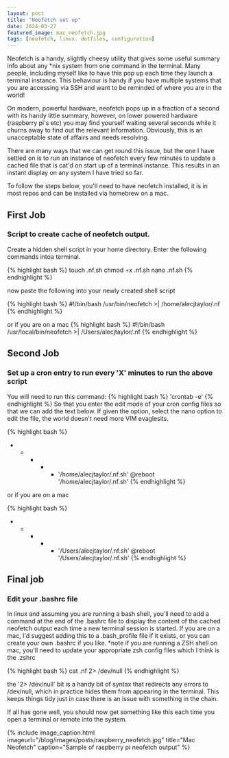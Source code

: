 ```yaml
---
layout: post
title: "Neofetch set up"
date: 2024-03-27
featured_image: mac_neofetch.jpg
tags: [neofetch, linux. dotfiles, configuration]
---
```

  
Neofetch is a handy, slightly cheesy utility that gives some useful summary info about any *nix system from one command in the terminal. Many people, including myself like to have this pop up each time they launch a terminal instance. This behaviour is handy if you have multiple systems that you are accessing via SSH and want to be reminded of where you are in the world!
  
On modern, powerful hardware, neofetch pops up in a fraction of a second with its handy little summary, however, on lower powered hardware (raspberry pi's etc) you may find yourself waiting several seconds while it churns away to find out the relevant information. Obviously, this is an unacceptable state of affairs and needs resolving.
  
There are many ways that we can get round this issue, but the one I have settled on is to run an instance of neofetch every few minutes to update a cached file that is cat'd on start up of a terminal instance. This results in an instant display on any system I have tried so far.
  
To follow the steps below, you'll need to have neofetch installed, it is in most repos and can be installed via homebrew on a mac.

## First Job
### Script to create cache of neofetch output.
Create a hidden shell script in your home directory. Enter the following commands intoa terminal.

{% highlight bash %}
touch .nf.sh
chmod +x .nf.sh
nano .nf.sh
{% endhighlight %}

now paste the following into your newly created shell script

{% highlight bash %}
#!/bin/bash
/usr/bin/neofetch >| /home/alecjtaylor/.nf
{% endhighlight %}

or if you are on a mac
{% highlight bash %}
#!/bin/bash
/usr/local/bin/neofetch >| /Users/alecjtaylor/.nf
{% endhighlight %}

## Second Job
### Set up a cron entry to run every 'X' minutes to run the above script
You will need to run this command: 
{% highlight bash %} 'crontab -e' {% endhighlight %} 
So that you enter the edit mode of your cron config files so that we can add the text below. If given the option, select the nano option to edit the file, the world doesn't need more VIM evaglesits.

{% highlight bash %}
* * * * * '/home/alecjtaylor/.nf.sh'
@reboot '/home/alecjtaylor/.nf.sh'
{% endhighlight %}

or if you are on a mac

{% highlight bash %}
* * * * * '/Users/alecjtaylor/.nf.sh'
@reboot '/Users/alecjtaylor/.nf.sh'
{% endhighlight %}


## Final job
### Edit your .bashrc file

In linux and assuming you are running a bash shell, you'll need to add a command at the end of the .bashrc file to display the content of the cached neofetch output each time a new terminal session is started.
If you are on a mac, I'd suggest adding this to a .bash_profile file if it exists, or you can create your own .bashrc if you like.
*note if you are running a ZSH shell on mac, you'll need to update your appropriate zsh config files which I think is the .zshrc

{% highlight bash %}
cat .nf 2> /dev/null
{% endhighlight %}

the '2> /dev/null' bit is a handy bit of syntax that redirects any errors to /dev/null, which in practice hides them from appearing in the terminal. This keeps things tidy just in case there is an issue with something in the chain.

If all has gone well, you should now get something like this each time you open a terminal or remote into the system.

{% include image_caption.html imageurl="/blog/images/posts/raspberry_neofetch.jpg" title="Mac Neofetch" caption="Sample of raspberry pi neofetch output" %}